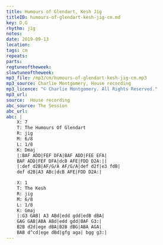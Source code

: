 ```yaml
---
title: Humours of Glendart, Kesh Jig
titleID: humours-of-glendart-kesh-jig-cm.md
key: D,G
rhythm: jig
notes:
date: 2019-09-13
location:
tags: cm
repeats:
parts:
regtuneoftheweek:
slowtuneoftheweek:
mp3_file: /mp3/cm/humours-of-glendart-kesh-jig-cm.mp3
mp3_source: Charlie Montgomery, House recording
mp3_licence: "© Charlie Montgomery. All Rights Reserved."
mp3_url:
source:  House recording
abc_source: The Session
abc_url:
abc: |
    X: 7
    T: The Humours Of Glendart
    R: jig
    M: 6/8
    L: 1/8
    K: Dmaj
    |:BAF ADD|FEF DFA|BAF ADD|FEE EFA|
    BAF ADD|FEF DFA|dcB AFE|FDD D2A:||
    |:def d2B|AF/G/A AF/G/A|def d2f|e3 fdB|
    def d2B|A3 ABc|dcB AFE|FDD D2A:|

    X: 1
    T: The Kesh
    R: jig
    M: 6/8
    L: 1/8
    K: Gmaj
    |:G3 GAB| A3 ABd|edd gdd|edB dBA|
    GAG GAB|ABA ABd|edd gdd|BAF G3:|
    B2B d2d|ege dBA|B2B dBG|ABA AGA|
    BAB d^cd|ege dBd|gfg aga| bgg g3:|
---
```


